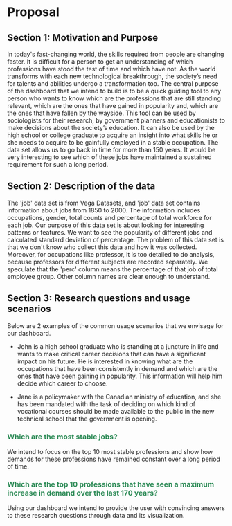 # Proposal
  
## Section 1: Motivation and Purpose  
In today's fast-changing world, the skills required from people are changing faster. It is difficult for a person to get an understanding of which professions have stood the test of time and which have not. As the world transforms with each new technological breakthrough, the society’s need for talents and abilities undergo a transformation too. The central purpose of the dashboard that we intend to build is to be a quick guiding tool to any person who wants to know which are the professions that are still standing relevant, which are the ones that have gained in popularity and, which are the ones that have fallen by the wayside. This tool can be used by sociologists for their research, by government planners and educationists to make decisions about the society’s education. It can also be used by the high school or college graduate to acquire an insight into what skills he or she needs to acquire to be gainfully employed in a stable occupation. The data set allows us to go back in time for more than 150 years. It would be very interesting to see which of these jobs have maintained a sustained requirement for such a long period.  
  
## Section 2: Description of the data  
The 'job' data set is from Vega Datasets, and 'job' data set contains information about jobs from 1850 to 2000. The information includes occupations, gender, total counts and percentage of total workforce for each job. Our purpose of this data set is about looking for interesting patterns or features. We want to see the popularity of different jobs and calculated standard deviation of percentage. The problem of this data set is that we don't know who collect this data and how it was collected. Moreover, for occupations like professor, it is too detailed to do analysis, because professors for different subjects are recorded separately. We speculate that the 'perc' column means the percentage of that job of total employee group. Other column names are clear enough to understand.  
  
## Section 3: Research questions and usage scenarios  

Below are 2 examples of the common usage scenarios that we envisage for our dashboard.  
  
- John is a high school graduate who is standing at a juncture in life and wants to make critical career decisions that can have a significant impact on his future. He is interested in knowing what are the occupations that have been consistently in demand and which are the ones that have been gaining in popularity.  This information will help him decide which career to choose.  
  
- Jane is a policymaker with the Canadian ministry of education, and she has been mandated with the task of deciding on which kind of vocational courses should be made available to the public in the new technical school that the government is opening.  
  
  
### <span style="color:seagreen">Which are the most stable jobs?</span>
We intend to focus on the top 10 most stable professions and show how demands for these professions have remained constant over a long period of time.
  
### <span style="color:seagreen">Which are the top 10 professions that have seen a maximum increase in demand over the last 170 years?</span>
Using our dashboard we intend to provide the user with convincing answers to these research questions through data and its visualization.
